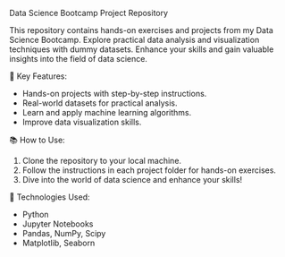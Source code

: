 Data Science Bootcamp Project Repository

This repository contains hands-on exercises and projects from my Data Science Bootcamp.
Explore practical data analysis and visualization techniques with dummy datasets. 
Enhance your skills and gain valuable insights into the field of data science.

🚀 Key Features:
- Hands-on projects with step-by-step instructions.
- Real-world datasets for practical analysis.
- Learn and apply machine learning algorithms.
- Improve data visualization skills.

📚 How to Use:
1. Clone the repository to your local machine.
2. Follow the instructions in each project folder for hands-on exercises.
3. Dive into the world of data science and enhance your skills!

🔧 Technologies Used:
- Python
- Jupyter Notebooks
- Pandas, NumPy, Scipy
- Matplotlib, Seaborn
